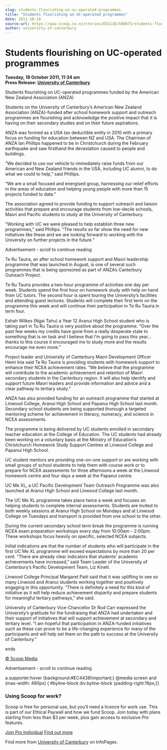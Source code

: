 ```yaml
---
slug: students-flourishing-on-uc-operated-programmes
title: "Students flourishing on UC-operated programmes"
date: 2011-10-18
source-url: https://www.scoop.co.nz/stories/ED1110/S00075/students-flourishing-on-uc-operated-programmes.htm
author: university-of-canterbury
---
```

Students flourishing on UC-operated programmes
==============================================

**Tuesday, 18 October 2011, 11:34 am**  
**Press Release: [University of Canterbury](https://info.scoop.co.nz/University_of_Canterbury)**

Students flourishing on UC-operated programmes funded by the American New Zealand Association (ANZA)

Students on the University of Canterbury’s American New Zealand Association (ANZA)-funded after school homework support and outreach programmes are flourishing and acknowledge the positive impact that it is having on their secondary studies and on their future aspirations.

ANZA was formed as a USA tax deductible entity in 2010 with a primary focus on funding for education between NZ and USA. The Chairman of ANZA Ian Phillips happened to be in Christchurch during the February earthquake and saw firsthand the devastation caused to people and buildings.

“We decided to use our vehicle to immediately raise funds from our American and New Zealand friends in the USA, including UC alumni, to do what we could to help,” said Phillips.

“We are a small focused and energised group, harnessing our relief efforts in the areas of education and helping young people with more than 15 projects funded to date.”

The association agreed to provide funding to support outreach and liaison activities that prepare and encourage students from low-decile schools, Maori and Pacific students to study at the University of Canterbury.

“Working with UC we were pleased to help establish three new programmes,” said Phillips. “The results so far show the need for new initiatives like these and we are looking forward to working with the University on further projects in the future.”

Advertisement - scroll to continue reading





Te Ru Tauira, an after school homework support and Maori leadership programme that was launched in August, is one of several such programmes that is being sponsored as part of ANZA’s Canterbury Outreach Project.

Te Ru Tauira provides a two-hour programme of activities one day per week. Students spend the first hour on homework study with help on hand from UC tutors. The second hour is spent touring the University’s facilities and attending guest lectures. Students will complete their first term on the programme this week and will continue their participation in Te Ru Tauira in term four.

Eshah Wilkes (Ngai Tahu) a Year 12 Aranui High School student who is taking part in Tu Ru Tauira is very positive about the programme. “Over the past few weeks my credits have gone from a really desperate state to something that is on task and I believe that I’m going to pass this year…thanks to this course it encouraged me to study more and the results encourage me even more.”

Project leader and University of Canterbury Maori Development Officer Hemi Inia said Te Ru Tauira is providing students with homework support to enhance their NCEA achievement rates. “We believe that the programme will contribute to the academic achievement and retention of Maori secondary students in the Canterbury region. It will also help identify and support future Maori leaders and provide information and advice and a clear pathway to tertiary study.”

ANZA has also provided funding for an outreach programme that started at Linwood College, Aranui High School and Papanui High School last month. Secondary school students are being supported thorough a targeted mentoring scheme for achievement in literacy, numeracy, and science in NCEA assessments.

The programme is being delivered by UC students enrolled in secondary teacher education at the College of Education. The UC students had already been working on a voluntary basis at the Ministry of Education’s Christchurch Homework Study Support Centres at Linwood College and Papanui High School.

UC student mentors are providing one-on-one support or are working with small groups of school students to help them with course work or to prepare for NCEA assessments for three afternoons a week at the Linwood homework centre and four days a week at the Papanui centre.

UC Me XL, a UC Pacific Development Team Outreach Programme was also launched at Aranui High School and Linwood College last month.

The UC Me XL programme takes place twice a week and focuses on helping students to complete internal assessments. Students are invited to both weekly sessions at Aranui High School on Mondays and at Linwood College on Tuesdays and transport is provided from one school to the other.

During the current secondary school term break the programme is running NCEA exam preparation workshops every day from 10:00am – 2:00pm. These workshops focus heavily on specific, selected NCEA subjects.

Initial indications are that the number of students who will participate in the first UC Me XL programme will exceed expectations by more than 20 per cent. “There are already clear indicators that students’ academic achievements have increased,” said Team Leader of the University of Canterbury’s Pacific Development Team, Liz Kineti.

Linwood College Principal Margaret Paiti said that it was uplifting to see so many Linwood and Aranui students working together and positively engaging in this opportunity. “There is definitely a need for this kind of initiative as it will help reduce achievement disparity and prepare students for meaningful tertiary pathways,” she said.

University of Canterbury Vice-Chancellor Dr Rod Carr expressed the University’s gratitude for the fundraising that ANZA had undertaken and their support of initiatives that will support achievement at secondary and tertiary level. “I am hopeful that participation in ANZA-funded initiatives such as these can prove to be a life-changing experience for many of the participants and will help set them on the path to success at the University of Canterbury.”

ends

[© Scoop Media](http://www.scoop.co.nz/about/terms.html)  

Advertisement - scroll to continue reading



a.supporter:hover {background:#EC4438!important;} @media screen and (max-width: 480px) { #byline-block div.byline-block {padding-right:16px;}}

### Using Scoop for work?

Scoop is free for personal use, but you’ll need a licence for work use. This is part of our Ethical Paywall and how we fund Scoop. Join today with plans starting from less than $3 per week, plus gain access to exclusive _Pro_ features.  
  
[Join Pro Individual](https://pro.scoop.co.nz/Individual/?from=ProIn24) [Find out more](https://pro.scoop.co.nz/using-scoop-for-work/?from=ProIn24)

Find more from [University of Canterbury](https://info.scoop.co.nz/University_of_Canterbury) on InfoPages.